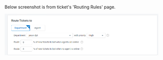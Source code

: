 Below screenshot is from ticket's 'Routing Rules' page.

![ui-segment.png](/.attachments/ui-segment-a0292174-c03c-4a2f-bd09-ffd95a3f7c68.png)